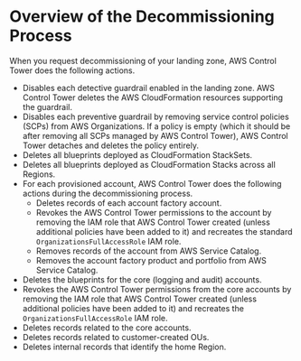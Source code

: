 # Overview of the Decommissioning Process<a name="decommissioning-process-overview"></a>

When you request decommissioning of your landing zone, AWS Control Tower does the following actions\.
+ Disables each detective guardrail enabled in the landing zone\. AWS Control Tower deletes the AWS CloudFormation resources supporting the guardrail\.
+ Disables each preventive guardrail by removing service control policies \(SCPs\) from AWS Organizations\. If a policy is empty \(which it should be after removing all SCPs managed by AWS Control Tower\), AWS Control Tower detaches and deletes the policy entirely\.
+ Deletes all blueprints deployed as CloudFormation StackSets\.
+ Deletes all blueprints deployed as CloudFormation Stacks across all Regions\.
+ For each provisioned account, AWS Control Tower does the following actions during the decommissioning process\.
  + Deletes records of each account factory account\. 
  + Revokes the AWS Control Tower permissions to the account by removing the IAM role that AWS Control Tower created \(unless additional policies have been added to it\) and recreates the standard `OrganizationsFullAccessRole` IAM role\.
  + Removes records of the account from AWS Service Catalog\.
  + Removes the account factory product and portfolio from AWS Service Catalog\.
+ Deletes the blueprints for the core \(logging and audit\) accounts\. 
+ Revokes the AWS Control Tower permissions from the core accounts by removing the IAM role that AWS Control Tower created \(unless additional policies have been added to it\) and recreates the `OrganizationsFullAccessRole` IAM role\.
+ Deletes records related to the core accounts\.
+ Deletes records related to customer\-created OUs\.
+ Deletes internal records that identify the home Region\.
